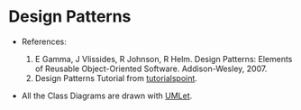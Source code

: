 # Design Patterns

* References:
  1. E Gamma, J Vlissides, R Johnson, R Helm. Design Patterns: Elements of Reusable Object-Oriented Software. Addison-Wesley, 2007.
  2. Design Patterns Tutorial from [tutorialspoint](http://www.tutorialspoint.com/design_pattern/).


* All the Class Diagrams are drawn with [UMLet](http://www.umlet.com/).

